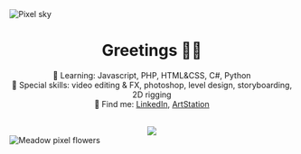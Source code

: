<picture>
 <source media="(prefers-color-scheme: dark)" srcset="https://github.com/hetti-r/hetti-r/blob/main/kuu.png?raw=true">
 <source media="(prefers-color-scheme: light)" srcset="https://github.com/hetti-r/hetti-r/blob/main/lightskyGITtausta2.png?raw=true">
 <img alt="Pixel sky" src="[YOUR-DEFAULT-IMAGE](https://github.com/hetti-r/hetti-r/blob/main/lightskyGITtausta2.png?raw=true)">
</picture>

<h1 align="center">Greetings 🍃🌷</h1>
<p align="center">🌱 Learning: Javascript, PHP, HTML&CSS, C#, Python <br>
🌻 Special skills: video editing & FX, photoshop, level design, storyboarding, 2D rigging <br>
🍄 Find me: <a href="https://www.linkedin.com/in/hetti-r%C3%B6nnemaa-30986016b/">LinkedIn</a>, <a href="https://www.artstation.com/hettironnemaa">ArtStation</a>
</p>
<br>
<div align="center">
<img src="https://github-readme-stats.vercel.app/api/top-langs/?username=hetti-r" />
</div>
<picture>
 <source media="(prefers-color-scheme: dark)" srcset="https://github.com/hetti-r/hetti-r/blob/main/kukatGIT.png?raw=true">
 <source media="(prefers-color-scheme: light)" srcset="https://github.com/hetti-r/hetti-r/blob/main/lighttGITtausta.png?raw=true">
 <img alt="Meadow pixel flowers" src="[YOUR-DEFAULT-IMAGE](https://github.com/hetti-r/hetti-r/blob/main/lighttGITtausta.png?raw=true)https://github.com/hetti-r/hetti-r/blob/main/lighttGITtausta.png?raw=true">
</picture>
